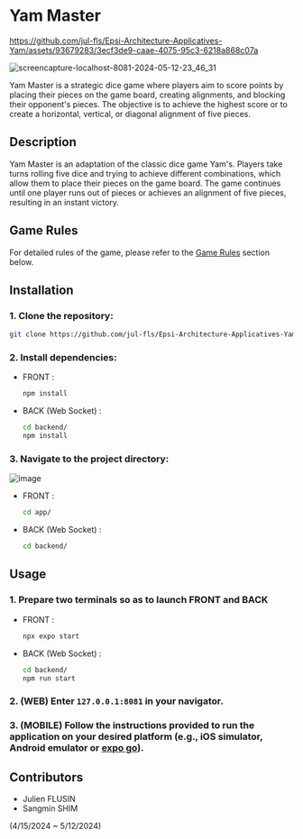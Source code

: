 # Yam Master


https://github.com/jul-fls/Epsi-Architecture-Applicatives-Yam/assets/93679283/3ecf3de9-caae-4075-95c3-6218a868c07a

![screencapture-localhost-8081-2024-05-12-23_46_31](https://github.com/jul-fls/Epsi-Architecture-Applicatives-Yam/assets/93679283/cf5f74cd-6510-4cbe-ae44-5514d75dc9a1)


Yam Master is a strategic dice game where players aim to score points by placing their pieces on the game board, creating alignments, and blocking their opponent's pieces. The objective is to achieve the highest score or to create a horizontal, vertical, or diagonal alignment of five pieces.

## Description

Yam Master is an adaptation of the classic dice game Yam's. Players take turns rolling five dice and trying to achieve different combinations, which allow them to place their pieces on the game board. The game continues until one player runs out of pieces or achieves an alignment of five pieces, resulting in an instant victory.

## Game Rules

For detailed rules of the game, please refer to the [Game Rules](https://regle.escaleajeux.fr/yamma_rg.pdf) section below.

## Installation

### 1. Clone the repository:

   ```bash
   git clone https://github.com/jul-fls/Epsi-Architecture-Applicatives-Yam.git
   ```

### 2. Install dependencies:

- FRONT :
  ```bash
  npm install
  ```

- BACK (Web Socket) :
  ```bash
  cd backend/
  npm install
  ```

### 3. Navigate to the project directory:

![image](https://github.com/jul-fls/Epsi-Architecture-Applicatives-Yam/assets/93679283/7f8c2d2c-00ba-4710-9bfa-964a2d675561)

- FRONT :
  ```bash
  cd app/
  ```

- BACK (Web Socket) :
  ```bash
  cd backend/
  ```

## Usage

### 1. Prepare two terminals so as to launch FRONT and BACK
   
- FRONT :
  ```bash
  npx expo start
  ```

- BACK (Web Socket) :
  ```bash
  cd backend/
  npm run start
  ```

### 2. (WEB) Enter `127.0.0.1:8081` in your navigator.

### 3. (MOBILE) Follow the instructions provided to run the application on your desired platform (e.g., iOS simulator, Android emulator or [expo go](https://expo.dev/go)).



## Contributors
- Julien FLUSIN
- Sangmin SHIM

(4/15/2024 ~ 5/12/2024)
